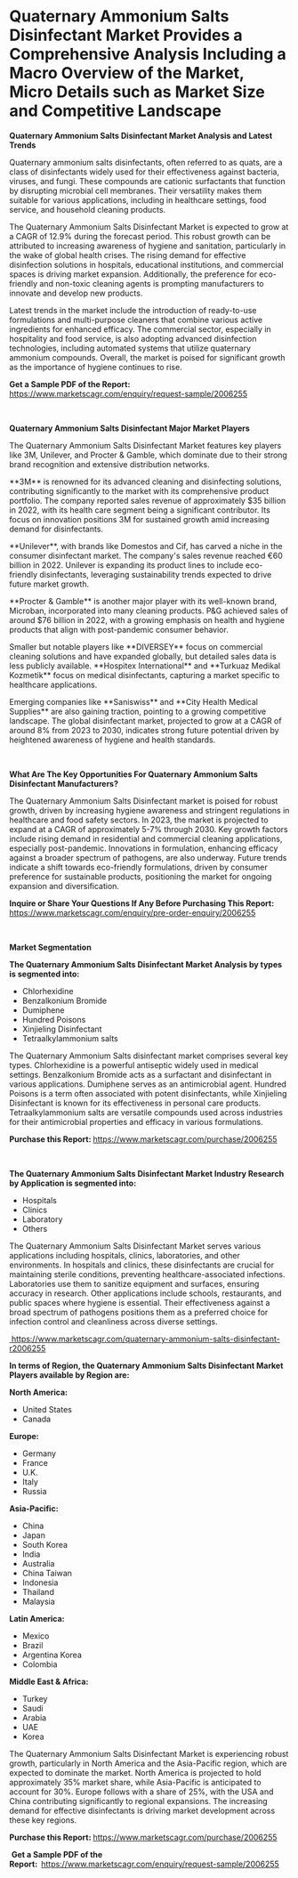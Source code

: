 <p><h1>Quaternary Ammonium Salts Disinfectant Market Provides a Comprehensive Analysis Including a Macro Overview of the Market, Micro Details such as Market Size and Competitive Landscape</h1></p><p><strong>Quaternary Ammonium Salts Disinfectant Market Analysis and Latest Trends</strong></p>
<p><p>Quaternary ammonium salts disinfectants, often referred to as quats, are a class of disinfectants widely used for their effectiveness against bacteria, viruses, and fungi. These compounds are cationic surfactants that function by disrupting microbial cell membranes. Their versatility makes them suitable for various applications, including in healthcare settings, food service, and household cleaning products.</p><p>The Quaternary Ammonium Salts Disinfectant Market is expected to grow at a CAGR of 12.9% during the forecast period. This robust growth can be attributed to increasing awareness of hygiene and sanitation, particularly in the wake of global health crises. The rising demand for effective disinfection solutions in hospitals, educational institutions, and commercial spaces is driving market expansion. Additionally, the preference for eco-friendly and non-toxic cleaning agents is prompting manufacturers to innovate and develop new products.</p><p>Latest trends in the market include the introduction of ready-to-use formulations and multi-purpose cleaners that combine various active ingredients for enhanced efficacy. The commercial sector, especially in hospitality and food service, is also adopting advanced disinfection technologies, including automated systems that utilize quaternary ammonium compounds. Overall, the market is poised for significant growth as the importance of hygiene continues to rise.</p></p>
<p><strong>Get a Sample PDF of the Report:&nbsp;</strong> <a href="https://www.marketscagr.com/enquiry/request-sample/2006255?utm_campaign=2667&utm_medium=2&utm_source=Github&utm_content=ia&utm_term=16042025&utm_id=quaternary-ammonium-salts-disinfectant">https://www.marketscagr.com/enquiry/request-sample/2006255</a></p>
<p>&nbsp;</p>
<p><strong>Quaternary Ammonium Salts Disinfectant Major Market Players</strong></p>
<p><p>The Quaternary Ammonium Salts Disinfectant Market features key players like 3M, Unilever, and Procter & Gamble, which dominate due to their strong brand recognition and extensive distribution networks. </p><p>**3M** is renowned for its advanced cleaning and disinfecting solutions, contributing significantly to the market with its comprehensive product portfolio. The company reported sales revenue of approximately $35 billion in 2022, with its health care segment being a significant contributor. Its focus on innovation positions 3M for sustained growth amid increasing demand for disinfectants.</p><p>**Unilever**, with brands like Domestos and Cif, has carved a niche in the consumer disinfectant market. The company's sales revenue reached €60 billion in 2022. Unilever is expanding its product lines to include eco-friendly disinfectants, leveraging sustainability trends expected to drive future market growth.</p><p>**Procter & Gamble** is another major player with its well-known brand, Microban, incorporated into many cleaning products. P&G achieved sales of around $76 billion in 2022, with a growing emphasis on health and hygiene products that align with post-pandemic consumer behavior.</p><p>Smaller but notable players like **DIVERSEY** focus on commercial cleaning solutions and have expanded globally, but detailed sales data is less publicly available. **Hospitex International** and **Turkuaz Medikal Kozmetik** focus on medical disinfectants, capturing a market specific to healthcare applications. </p><p>Emerging companies like **Saniswiss** and **City Health Medical Supplies** are also gaining traction, pointing to a growing competitive landscape. The global disinfectant market, projected to grow at a CAGR of around 8% from 2023 to 2030, indicates strong future potential driven by heightened awareness of hygiene and health standards.</p></p>
<p>&nbsp;</p>
<p><strong>What Are The Key Opportunities For Quaternary Ammonium Salts Disinfectant Manufacturers?</strong></p>
<p><p>The Quaternary Ammonium Salts Disinfectant market is poised for robust growth, driven by increasing hygiene awareness and stringent regulations in healthcare and food safety sectors. In 2023, the market is projected to expand at a CAGR of approximately 5-7% through 2030. Key growth factors include rising demand in residential and commercial cleaning applications, especially post-pandemic. Innovations in formulation, enhancing efficacy against a broader spectrum of pathogens, are also underway. Future trends indicate a shift towards eco-friendly formulations, driven by consumer preference for sustainable products, positioning the market for ongoing expansion and diversification.</p></p>
<p><strong>Inquire or Share Your Questions If Any Before Purchasing This Report:</strong> <a href="https://www.marketscagr.com/enquiry/pre-order-enquiry/2006255?utm_campaign=2667&utm_medium=2&utm_source=Github&utm_content=ia&utm_term=16042025&utm_id=quaternary-ammonium-salts-disinfectant">https://www.marketscagr.com/enquiry/pre-order-enquiry/2006255</a></p>
<p>&nbsp;</p>
<p><strong>Market Segmentation</strong></p>
<p><strong>The Quaternary Ammonium Salts Disinfectant Market Analysis by types is segmented into:</strong></p>
<p><ul><li>Chlorhexidine</li><li>Benzalkonium Bromide</li><li>Dumiphene</li><li>Hundred Poisons</li><li>Xinjieling Disinfectant</li><li>Tetraalkylammonium salts</li></ul></p>
<p><p>The Quaternary Ammonium Salts disinfectant market comprises several key types. Chlorhexidine is a powerful antiseptic widely used in medical settings. Benzalkonium Bromide acts as a surfactant and disinfectant in various applications. Dumiphene serves as an antimicrobial agent. Hundred Poisons is a term often associated with potent disinfectants, while Xinjieling Disinfectant is known for its effectiveness in personal care products. Tetraalkylammonium salts are versatile compounds used across industries for their antimicrobial properties and efficacy in various formulations.</p></p>
<p><strong>Purchase this Report:&nbsp;</strong><a href="https://www.marketscagr.com/purchase/2006255?utm_campaign=2667&utm_medium=2&utm_source=Github&utm_content=ia&utm_term=16042025&utm_id=quaternary-ammonium-salts-disinfectant">https://www.marketscagr.com/purchase/2006255</a></p>
<p>&nbsp;</p>
<p><strong>The Quaternary Ammonium Salts Disinfectant Market Industry Research by Application is segmented into:</strong></p>
<p><ul><li>Hospitals</li><li>Clinics</li><li>Laboratory</li><li>Others</li></ul></p>
<p><p>The Quaternary Ammonium Salts Disinfectant Market serves various applications including hospitals, clinics, laboratories, and other environments. In hospitals and clinics, these disinfectants are crucial for maintaining sterile conditions, preventing healthcare-associated infections. Laboratories use them to sanitize equipment and surfaces, ensuring accuracy in research. Other applications include schools, restaurants, and public spaces where hygiene is essential. Their effectiveness against a broad spectrum of pathogens positions them as a preferred choice for infection control and cleanliness across diverse settings.</p></p>
<p><a href="https://www.marketscagr.com/quaternary-ammonium-salts-disinfectant-r2006255?utm_campaign=2667&utm_medium=2&utm_source=Github&utm_content=ia&utm_term=16042025&utm_id=quaternary-ammonium-salts-disinfectant">&nbsp;https://www.marketscagr.com/quaternary-ammonium-salts-disinfectant-r2006255</a></p>
<p><strong>In terms of Region, the Quaternary Ammonium Salts Disinfectant Market Players available by Region are:</strong></p>
<p>
    <p> <strong> North America: </strong>
        <ul>
            <li>United States</li>
            <li>Canada</li>
        </ul>
        </p> 
    <p> <strong> Europe: </strong>
        <ul>
            <li>Germany</li>
            <li>France</li>
            <li>U.K.</li>
            <li>Italy</li>
            <li>Russia</li>
        </ul>
        </p> 
    <p> <strong> Asia-Pacific: </strong>
        <ul>
            <li>China</li>
            <li>Japan</li>
            <li>South Korea</li>
            <li>India</li>
            <li>Australia</li>
            <li>China Taiwan</li>
            <li>Indonesia</li>
            <li>Thailand</li>
            <li>Malaysia</li>
        </ul>
        </p> 
    <p> <strong> Latin America: </strong>
        <ul>
            <li>Mexico</li>
            <li>Brazil</li>
            <li>Argentina Korea</li>
            <li>Colombia</li>
        </ul>
        </p> 
    <p> <strong> Middle East & Africa: </strong>
        <ul>
            <li>Turkey</li>
            <li>Saudi</li>
            <li>Arabia</li>
            <li>UAE</li>
            <li>Korea</li>
        </ul>
    </p>
    </p>
<p><p>The Quaternary Ammonium Salts Disinfectant Market is experiencing robust growth, particularly in North America and the Asia-Pacific region, which are expected to dominate the market. North America is projected to hold approximately 35% market share, while Asia-Pacific is anticipated to account for 30%. Europe follows with a share of 25%, with the USA and China contributing significantly to regional expansions. The increasing demand for effective disinfectants is driving market development across these key regions.</p></p>
<p><strong>Purchase this Report: </strong><a href="https://www.marketscagr.com/purchase/2006255?utm_campaign=2667&utm_medium=2&utm_source=Github&utm_content=ia&utm_term=16042025&utm_id=quaternary-ammonium-salts-disinfectant">https://www.marketscagr.com/purchase/2006255</a></p>
<p>&nbsp;<strong>Get a Sample PDF of the Report:&nbsp;&nbsp;</strong><a href="https://www.marketscagr.com/enquiry/request-sample/2006255?utm_campaign=2667&utm_medium=2&utm_source=Github&utm_content=ia&utm_term=16042025&utm_id=quaternary-ammonium-salts-disinfectant">https://www.marketscagr.com/enquiry/request-sample/2006255</a></p>
<p><strong></strong></p>
<p><p></p><p></p><p></p></p>